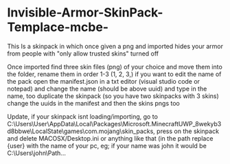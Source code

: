 # Invisible-Armor-SkinPack-Templace-mcbe-
This Is a skinpack in which once given a png and imported hides your armor from people with "only allow trusted skins" turned off

Once imported find three skin files (png) of your choice and move them into the folder, rename them in order 1-3 (1, 2, 3,) if you want to edit the name of the pack open the manifest.json in a txt editor (visual studio code or notepad) and change the name (should be above uuid) and type in the name, too duplicate the skinpack (so you have two skinpacks with 3 skins) change the uuids in the manifest and then the skins pngs too

Update, if your skinpack isnt loading/importing, go to C:\Users\User\AppData\Local\Packages\Microsoft.MinecraftUWP_8wekyb3d8bbwe\LocalState\games\com.mojang\skin_packs, press on the skinpack and delete MACOSX/Desktop.ini or anything like that (in the path replace {user} with the name of your pc, eg; if your name was john it would be C:\Users\john\Path...
